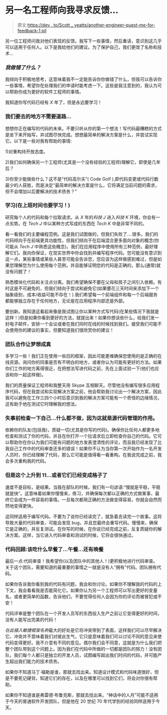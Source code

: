 # 另一名工程师向我寻求反馈...

> 原文:[https://dev . to/Scott _ yeatts/another-engineer-quest-me-for-feedback-1 pil](https://dev.to/scott_yeatts/another-engineer-asked-me-for-feedback-1pil)

另一位工程师问我对他们表现的反馈。我写下一些事情，然后重读，意识到这几乎可以适用于任何人。以下是我给他们的建议。为了保护自己，我们更改了名称和技术...

### *我做错了什么？*

我倾向于积极地思考，这意味着我不一定能告诉你你做错了什么，但我可以告诉你一些事情，希望你在处理我们的申请时能考虑一下。这些是我注意到的，我认为可以帮助你成为更好的软件工程师的事情。

我知道你写代码已经有 *X* 年了，但是永远要学习！

### 我们要去的地方不需要道路...

想想你正在编写的代码的未来。不要只听从你的第一个想法！写代码最糟糕的方式是坐下来开始写，并试图尽快完成。想想最简单的解决方案是什么，并尝试实现它。以下是一些对我有帮助的事情:

1)对重构持开放态度。

2)我们如何确保另一个工程师(尤其是一个没有经验的工程师)理解它，即使是几年后？

3)你至少能做些什么？这不是“代码高尔夫”( Code Golf ),即代码变更或代码行数最少的人获胜，而是决定“最简单的解决方案是什么，它将满足当前问题的需求，但不会增加以后要解决的技术债务？”

### 学习(在上班时间也要学习！)

研究每个人的代码和每个拉取请求。从 *X* 年的*科技 J* 进入*科技 K* 环境，你会有一点劣势。在 *Tech J* 中以某种方式写成的东西在 *Tech K* 中是非常不同的。

看一看我们的主要编程范例。这是我们试图做的，但我们失败了....很多。我们的代码倾向于在前端更具功能性，但我们倾向于在后端混合更多面向对象的概念(你可能从 *Tech J* 中熟悉这些概念)。我们在应用程序中使用所有三种范例，最好理解它们。我向你保证，在现实世界中你会找到并编写程序代码。您可能没有意识到这一点，某些事情或某些人甚至可能会告诉您，您应该为这样做感到难过，但是如果您理解您为什么使用每个范例，并且能够证明您的代码是正确的，那么(通常)就没有问题了！

熟悉模块化代码和关注点分离。我们希望确保不要在父母和孩子之间引入依赖。有时这是不可避免的，但我们倾向于尝试和避免它(如果要花三天时间来添加下一个抽象级别，成本/收益可能不存在！).我们希望每一个前端组件和每一个后端服务都能够独立存在于任何地方，无论是在应用程序内部还是外部。

要创新。我知道这看起来像是我试图让你以某种方式写代码(在某些情况下我就是这样！)但是如果你看到更好的方法，就提出来！如果你想谈些什么，给我们发一封电子邮件，安排一个会议或者在我们同时在线的时候找到我们。接受我们可能不会使用你的建议的事实，但要知道我们很欣赏你的建议！

### 团队合作让梦想成真

多学习一些！我们正在使用一些旧的框架，因此可能更难确保您使用的是正确的在线资源。询问你的同事是否有不明白的地方，或者你认为可能有更好的方法。如果你们工作的地方离得很近，在把想法写进代码之前，先在上面试验一下(他们也应该和你一起这样做)。

我们的质量保证工程师和我整天用 Skype 互相聊天。尽管他没有编写很多应用程序代码，但在我尝试和实现解决方案之前，他会帮助我讨论出一个解决方案，因此我可以避免在工作三四个小时后意识到我的解决方案可能有一个奇怪的边缘情况，这有助于他在测试它时理解我的想法。

### 失事前检查一下自己...什么都不做，因为这就是源代码管理的作用。

依赖你的队友(包括我)，质疑一切(尤其是你写的代码)。确保你比任何人都更多地检查和测试了你的代码，并且在你打开一个拉请求后立即检查你自己的代码。它可以帮助你在你认为我们可能有问题的地方发表澄清性的评论，而且我已经发现了比我自己工作中的代码审查还多的错误！如果你不认为当你第一次开始作为一名开发人员时，你已经理解了代码，那么它可能是值得看一看重构。在我说完成之前，我会多次重构我的代码。

### 但是这个上升到 11...或者它们已经变成格子了

速度不是目标，是结果。当我在部队的时候，我们有一句谚语:“慢就是平稳，平稳就是快”。这意味着如果你慢慢来，练习，并确保每次都以正确的方式做某事，最终它会成为一件容易的事情。一旦每次都用正确的方法做变得容易，你就会自然而然地变得更快。

这同样适用于编写代码。不要为了说你已经读完了，就急着去读完一个故事。这将导致大量的代码审查，可能会发现 bug，并且您最终会重写代码。慢慢来，确保它是正确的，并反复测试。在你写的时候，在你说已经完成之前，反复质疑你的解决方案。这样，当它进入代码审查和测试的时候，它将会很快通过。

### 代码回顾:该吃什么早餐了...午餐...还有晚餐

最后一点:代码审查！我希望你(以及团队中的其他人！)更积极地进行代码审查。关于这个团队，需要知道的最重要的事情之一就是没有人“拥有”代码。团队拥有代码。

如果你告诉我你看到我的代码有问题，我会和你讨论。如果你不理解我的代码的上下文，我会看看我是否能简化它。如果你认为另一个工程师可以写出更好的变量名，或者更简单的函数，告诉他们，不要觉得任何人会因为你的评论而被冒犯或不安！

代码评审是整个团队在一个开发人员写的东西投入生产之前让它变得更好的时间，没有人能写出完美的代码！

*在此插入敏捷框架名称*最大的好处是它将冲突带到了表面，这样我们可以尽早解决它。冲突并不意味着我们对彼此生气，它只是意味着我们可以讨论不同的意见来使代码变得更好。我不介意有不同的意见。偶尔我们会不同意，这就是为什么我们把整个团队带到这个问题上。因为我们在代码中所做的一切都是团队的努力！没有团队，我们每个人都只是独立的开发人员，试图编写超出我们时间的代码，并可能产生超出我们能力的技术债务。

如果你不知道马丁·福勒是谁，那就去找出来。知道设计模式和代码味道很好，但是不要死记硬背。知道它们的存在，以及在哪里可以找到它们，将会对你很有帮助。

如果你不知道谁是弗雷德·布鲁克斯，那就去找出来。“神话中的人月”可能不适用于今天的普通软件开发团队，但是他在 20 世纪 70 年代学到的经验同样适用于今天。